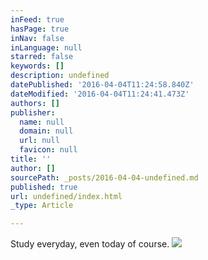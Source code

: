 ```yaml
---
inFeed: true
hasPage: true
inNav: false
inLanguage: null
starred: false
keywords: []
description: undefined
datePublished: '2016-04-04T11:24:58.840Z'
dateModified: '2016-04-04T11:24:41.473Z'
authors: []
publisher:
  name: null
  domain: null
  url: null
  favicon: null
title: ''
author: []
sourcePath: _posts/2016-04-04-undefined.md
published: true
url: undefined/index.html
_type: Article

---
```

Study everyday, even today of course.
![](https://the-grid-user-content.s3-us-west-2.amazonaws.com/e61c902a-4ca8-40d9-8d77-7a94733335c7.jpg)